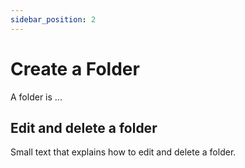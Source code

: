 ```yaml
---
sidebar_position: 2
---
```


# Create a Folder

A folder is ...

## Edit and delete a folder

Small text that explains how to edit and delete a folder.